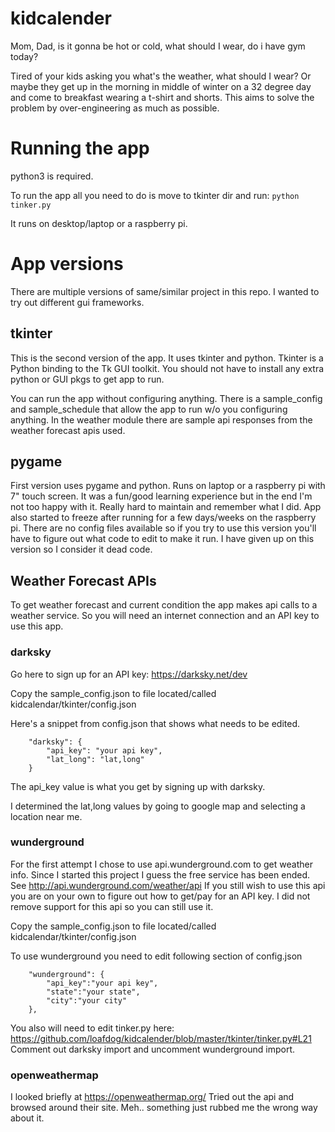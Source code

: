 # kidcalender
Mom, Dad, is it gonna be hot or cold, what should I wear, do i have gym today?

Tired of your kids asking you what's the weather, what should I wear?
Or maybe they get up in the morning in middle of winter on a 32 degree
day and come to breakfast wearing a t-shirt and shorts.  This aims to
solve the problem by over-engineering as much as possible.

# Running the app
python3 is required.

To run the app all you need to do is move to tkinter dir and run:
`python tinker.py`

It runs on desktop/laptop or a raspberry pi.

# App versions
There are multiple versions of same/similar project in this repo. I
wanted to try out different gui frameworks.

## tkinter
This is the second version of the app.  It uses tkinter and python.
Tkinter is a Python binding to the Tk GUI toolkit. You should not have
to install any extra python or GUI pkgs to get app to run.

You can run the app without configuring anything.  There is a
sample_config and sample_schedule that allow the app to run w/o you
configuring anything.  In the weather module there are sample api
responses from the weather forecast apis used.

## pygame
First version uses pygame and python.  Runs on laptop or a raspberry
pi with 7" touch screen.  It was a fun/good learning experience but in
the end I'm not too happy with it. Really hard to maintain and
remember what I did.  App also started to freeze after running for a
few days/weeks on the raspberry pi.  There are no config files
available so if you try to use this version you'll have to figure out
what code to edit to make it run.  I have given up on this
version so I consider it dead code.

## Weather Forecast APIs
To get weather forecast and current condition the app makes api calls
to a weather service. So you will need an internet connection and an
API key to use this app.

### darksky
Go here to sign up for an API key: https://darksky.net/dev

Copy the sample_config.json to file located/called
kidcalendar/tkinter/config.json

Here's a snippet from config.json that shows what needs to be edited.

```
    "darksky": {
        "api_key": "your api key",
        "lat_long": "lat,long"
    }
```
The api_key value is what you get by signing up with darksky.

I determined the lat,long values by going to google map and selecting
a location near me.

### wunderground
For the first attempt I chose to use api.wunderground.com to get
weather info.  Since I started this project I guess the free service
has been ended. See http://api.wunderground.com/weather/api If you
still wish to use this api you are on your own to figure out how to
get/pay for an API key.  I did not remove support for this api so you
can still use it.

Copy the sample_config.json to file located/called
kidcalendar/tkinter/config.json

To use wunderground you need to edit following section of config.json

```
    "wunderground": {
        "api_key":"your api key",
        "state":"your state",
        "city":"your city"
    },
```
You also will need to edit tinker.py here: https://github.com/loafdog/kidcalender/blob/master/tkinter/tinker.py#L21
Comment out darksky import and uncomment wunderground import.


### openweathermap
I looked briefly at https://openweathermap.org/ Tried out the api and
browsed around their site.  Meh.. something just rubbed me the wrong
way about it.
